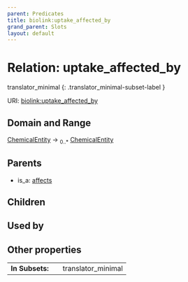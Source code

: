 ```yaml
---
parent: Predicates
title: biolink:uptake_affected_by
grand_parent: Slots
layout: default
---
```


# Relation: uptake_affected_by

translator_minimal
{: .translator_minimal-subset-label }




URI: [biolink:uptake_affected_by](https://w3id.org/biolink/vocab/uptake_affected_by)

## Domain and Range

[ChemicalEntity](ChemicalEntity.md) ->  <sub>0..*</sub> [ChemicalEntity](ChemicalEntity.md)

## Parents

 *  is_a: [affects](affects.md)

## Children


## Used by


## Other properties

|  |  |  |
| --- | --- | --- |
| **In Subsets:** | | translator_minimal |

